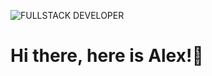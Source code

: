 ![FULLSTACK DEVELOPER](https://user-images.githubusercontent.com/72474080/127397297-1d0fafcd-d58e-42f5-bf64-cc74e643040c.png)
<H1>Hi there, here is Alex!👋<H1>
